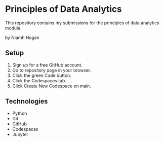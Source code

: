 # Principles of Data Analytics
This repository contains my submissions for the principles of data analytics module.

by Niamh Hogan

## Setup

1. Sign up for a free GitHub account.
2. Go to repository page in your browser.
3. Click the green Code button.
4. Click the Codespaces tab.
5. Click Create New Codespace on main.

## Technologies

- Python
- Git
- GitHub
- Codespaces
- Jupyter

